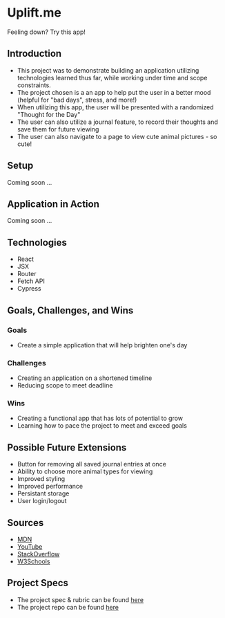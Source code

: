 # Uplift.me
Feeling down? Try this app!

## Introduction
- This project was to demonstrate building an application utilizing technologies learned thus far,
while working under time and scope constraints.
- The project chosen is a an app to help put the user in a better mood (helpful for "bad days", stress, and more!)
- When utilizing this app, the user will be presented with a randomized "Thought for the Day"
- The user can also utilize a journal feature, to record their thoughts and save them for future viewing
- The user can also navigate to a page to view cute animal pictures - so cute!

## Setup
Coming soon ...

## Application in Action
Coming soon ...

## Technologies
- React
- JSX
- Router
- Fetch API
- Cypress

## Goals, Challenges, and Wins

### Goals
- Create a simple application that will help brighten one's day

### Challenges
- Creating an application on a shortened timeline
- Reducing scope to meet deadline

### Wins
- Creating a functional app that has lots of potential to grow
- Learning how to pace the project to meet and exceed goals

## Possible Future Extensions
- Button for removing all saved journal entries at once
- Ability to choose more animal types for viewing
- Improved styling
- Improved performance
- Persistant storage
- User login/logout

## Sources
- [MDN](http://developer.mozilla.org/en-US/)
- [YouTube](https://www.youtube.com/)
- [StackOverflow](https://www.stackoverflow.com/)
- [W3Schools](https://www.w3schools.com/)

## Project Specs
 - The project spec & rubric can be found [here](https://frontend.turing.edu/projects/module-3/showcase.html)
 - The project repo can be found [here](https://github.com/Ant-Shell/uplift.me)
